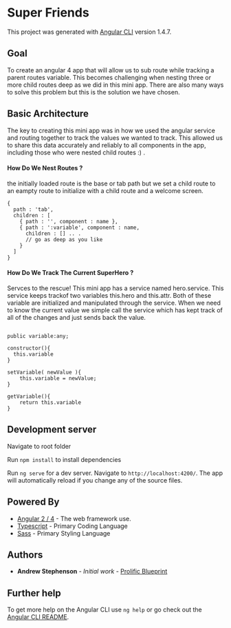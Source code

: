 # Super Friends

This project was generated with [Angular CLI](https://github.com/angular/angular-cli) version 1.4.7.

## Goal

To create an angular 4 app that will allow us to sub route while tracking a parent routes variable. This becomes challenging when nesting three or more child routes deep as we did in this mini app. There are also many ways to solve this problem but this is the solution we have chosen.

## Basic Architecture

The key to creating this mini app was in how we used the angular service and routing together to track the values we wanted to track. This allowed us to share this data accurately and reliably to all components in the app, including those who were nested child routes :) . 


#### How Do We Nest Routes ?

the initially loaded route is the base or tab path but we set a child route to an eampty route to initialize with a child route and a welcome screen.
```
{
  path : 'tab',
  children : [
    { path : '', component : name },
    { path : ':variable', component : name, 
      children : [] .. .
      // go as deep as you like
    }
  ]
}
```
#### How Do We Track The Current SuperHero ?

Servces to the rescue! This mini app has a service named hero.service. This service keeps trackof two variables this.hero and this.attr. Both of these variable are initialized and manipulated through the service. When we need to know the current value we simple call the service which has kept track of all of the changes and just sends back the value.

```

public variable:any;

constructor(){
  this.variable
}

setVariable( newValue ){
    this.variable = newValue;
}

getVariable(){
    return this.variable
}
```

## Development server

Navigate to root folder

Run  `npm install` to install dependencies

Run `ng serve` for a dev server. Navigate to `http://localhost:4200/`. The app will automatically reload if you change any of the source files.

## Powered By

* [Angular 2 / 4](https://angular.io/) - The web framework use.
* [Typescript](https://www.typescriptlang.org/docs/home.html) - Primary Coding Language
* [Sass](http://sass-lang.com/) - Primary Styling Language

## Authors

* **Andrew Stephenson** - *Initial work* - [Prolific Blueprint](https://github.com/ProlificBlueprint)


## Further help

To get more help on the Angular CLI use `ng help` or go check out the [Angular CLI README](https://github.com/angular/angular-cli/blob/master/README.md).
